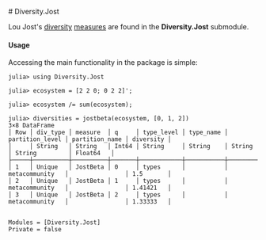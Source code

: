 # Diversity.Jost

Lou Jost's
[diversity](http://dx.doi.org/10.1111/j.2006.0030-1299.14714.x)
[measures](http://www.esajournals.org/doi/abs/10.1890/06-1736.1) are
found in the **Diversity.Jost** submodule.

#### Usage

Accessing the main functionality in the package is simple:

```jldoctest
julia> using Diversity.Jost

julia> ecosystem = [2 2 0; 0 2 2]';

julia> ecosystem /= sum(ecosystem);

julia> diversities = jostbeta(ecosystem, [0, 1, 2])
3×8 DataFrame
│ Row │ div_type │ measure  │ q     │ type_level │ type_name │ partition_level │ partition_name │ diversity │
│     │ String   │ String   │ Int64 │ String     │ String    │ String          │ String         │ Float64   │
├─────┼──────────┼──────────┼───────┼────────────┼───────────┼─────────────────┼────────────────┼───────────┤
│ 1   │ Unique   │ JostBeta │ 0     │ types      │           │ metacommunity   │                │ 1.5       │
│ 2   │ Unique   │ JostBeta │ 1     │ types      │           │ metacommunity   │                │ 1.41421   │
│ 3   │ Unique   │ JostBeta │ 2     │ types      │           │ metacommunity   │                │ 1.33333   │
```

```@contents
```

```@autodocs
Modules = [Diversity.Jost]
Private = false
```

```@index
```
